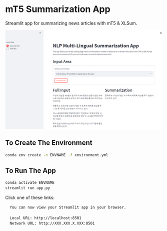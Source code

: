 # mT5 Summarization App
Streamlit app for summarizing news articles with mT5 &amp; XLSum.

![Screenshot of App](img/screenshot_main.PNG)

## To Create The Environment
```bash
conda env create -n ENVNAME -f environment.yml
```

## To Run The App
```bash
conda activate ENVNAME
streamlit run app.py
```
Click one of these links:
```bash
  You can now view your Streamlit app in your browser.

  Local URL: http://localhost:8501
  Network URL: http://XXX.XXX.X.XXX:8501
```
